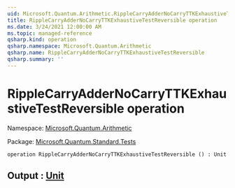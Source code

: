 ```yaml
---
uid: Microsoft.Quantum.Arithmetic.RippleCarryAdderNoCarryTTKExhaustiveTestReversible
title: RippleCarryAdderNoCarryTTKExhaustiveTestReversible operation
ms.date: 3/24/2021 12:00:00 AM
ms.topic: managed-reference
qsharp.kind: operation
qsharp.namespace: Microsoft.Quantum.Arithmetic
qsharp.name: RippleCarryAdderNoCarryTTKExhaustiveTestReversible
qsharp.summary: ''
---
```


# RippleCarryAdderNoCarryTTKExhaustiveTestReversible operation

Namespace: [Microsoft.Quantum.Arithmetic](xref:Microsoft.Quantum.Arithmetic)

Package: [Microsoft.Quantum.Standard.Tests](https://nuget.org/packages/Microsoft.Quantum.Standard.Tests)




```qsharp
operation RippleCarryAdderNoCarryTTKExhaustiveTestReversible () : Unit
```


## Output : [Unit](xref:microsoft.quantum.lang-ref.unit)

